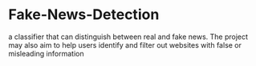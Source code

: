 # Fake-News-Detection
a classifier that can distinguish between real and fake news. The project may also aim to help users identify and filter out websites with false or misleading information
